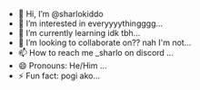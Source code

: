 - 👋 Hi, I’m @sharlokiddo
- 👀 I’m interested in everyyyythingggg...
- 🌱 I’m currently learning idk tbh...
- 💞️ I’m looking to collaborate on?? nah I'm not...
- 📫 How to reach me _sharlo on discord ...
- 😄 Pronouns: He/Him ...
- ⚡ Fun fact: pogi ako...

<!---
sharlokiddo/sharlokiddo is a ✨ special ✨ repository because its `README.md` (this file) appears on your GitHub profile.
You can click the Preview link to take a look at your changes.
--->
